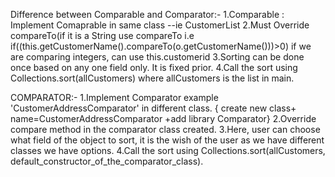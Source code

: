 Difference between Comparable and Comparator:-
1.Comparable : Implement Comaprable in same class --ie CustomerList
2.Must Override compareTo(if it is a String use compareTo i.e if((this.getCustomerName().compareTo(o.getCustomerName()))>0) 
if we are comparing integers, can use this.customerid
3.Sorting can be done once based on any one field only. It is fixed prior.
4.Call the sort using Collections.sort(allCustomers) where allCustomers is the list in main.


COMPARATOR:-
1.Implement Comparator example 'CustomerAddressComparator' in different class. { create new class+ name=CustomerAddressComparator +add library Comparator<CustomerList>}
2.Override compare method in the comparator class created.
3.Here, user can choose what field of the object to sort, it is the wish of the user as we have different classes we have options.
4.Call the sort using Collections.sort(allCustomers, default_constructor_of_the_comparator_class).



